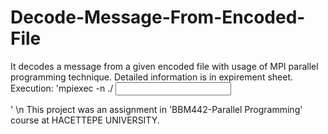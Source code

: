# Decode-Message-From-Encoded-File
It decodes a message from a given encoded file with usage of MPI parallel programming technique. Detailed information is in expirement sheet.
Execution:  'mpiexec -n <number of processes> ./<program name> <input name> <search key>' \n
This project was an assignment in 'BBM442-Parallel Programming' course at HACETTEPE UNIVERSITY.

